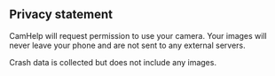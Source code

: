 ## Privacy statement

CamHelp will request permission to use your camera.
Your images will never leave your phone and are not sent to any external servers.

Crash data is collected but does not include any images.
